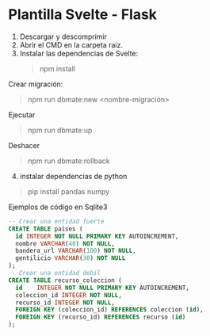 # Plantilla Svelte - Flask

1. Descargar y descomprimir
2. Abrir el CMD en la carpeta raiz.
3. Instalar las dependencias de Svelte:
    > npm install

Crear migración:

  > npm run dbmate:new <nombre-migración>

Ejecutar

  > npm run dbmate:up

Deshacer

  > npm run dbmate:rollback
  
4. instalar dependencias de python

  >pip install pandas numpy


Ejemplos de código en Sqlite3

```sql
-- Crear una entidad fuerte
CREATE TABLE paises (
  id INTEGER NOT NULL PRIMARY KEY AUTOINCREMENT,
  nombre VARCHAR(40) NOT NULL,
  bandera_url VARCHAR(100) NOT NULL,
  gentilicio VARCHAR(30) NOT NULL
);
-- Crear una entidad debil
CREATE TABLE recurso_coleccion (
  id	INTEGER NOT NULL PRIMARY KEY AUTOINCREMENT,
  coleccion_id INTEGER NOT NULL,
  recurso_id INTEGER NOT NULL,
  FOREIGN KEY (coleccion_id) REFERENCES coleccion (id),
  FOREIGN KEY (recurso_id) REFERENCES recurso (id)
);
```